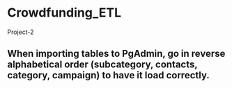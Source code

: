 # Crowdfunding_ETL
Project-2
## When importing tables to PgAdmin, go in reverse alphabetical order (subcategory, contacts, category, campaign) to have it load correctly.
